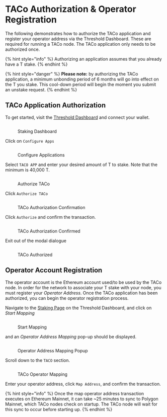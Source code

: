 # TACo Authorization & Operator Registration

The following demonstrates how to authorize the TACo application and register your operator address via the Threshold Dashboard. These are required for running a TACo node. The TACo application only needs to be authorized once.

{% hint style="info" %}
Authorizing an application assumes that you already have a T stake.
{% endhint %}

{% hint style="danger" %}
**Please note:** by authorizing the TACo application, a minimum unbonding period of 6 months will go into effect on the T you stake. This cool-down period will begin the moment you submit an unstake request.
{% endhint %}

## TACo Application Authorization

To get started, visit the [Threshold Dashboard](https://dashboard.threshold.network/staking) and connect your wallet.

<figure><img src="../../../.gitbook/assets/Screenshot 2023-12-11 at 9.20.37 AM.png" alt=""><figcaption><p>Staking Dashboard</p></figcaption></figure>

Click on `Configure Apps`

<figure><img src="../../../.gitbook/assets/Screenshot 2023-12-11 at 9.19.46 AM.png" alt=""><figcaption><p>Configure Applications</p></figcaption></figure>

Select `TACO APP` and enter your desired amount of T to stake. Note that the minimum is 40,000 T.

<figure><img src="../../../.gitbook/assets/Screenshot 2023-12-11 at 9.04.59 AM.png" alt=""><figcaption><p>Authorize TACo</p></figcaption></figure>

Click `Authorize TACo`

<figure><img src="../../../.gitbook/assets/Screenshot 2023-12-11 at 9.05.21 AM.png" alt=""><figcaption><p>TACo Authorization Confirmation</p></figcaption></figure>

Click `Authorize` and confirm the transaction.

<figure><img src="../../../.gitbook/assets/Screenshot 2023-12-11 at 9.06.00 AM.png" alt=""><figcaption><p>TACo Authorization Confirmed</p></figcaption></figure>

Exit out of the modal dialogue

<figure><img src="../../../.gitbook/assets/Screenshot 2023-12-11 at 9.06.42 AM.png" alt=""><figcaption><p>TACo Authorized</p></figcaption></figure>

## Operator Account Registration

The operator account is the Ethereum account used/to be used by the TACo node. In order for the network to associate your T stake with your node, you must register your _Operator Address_. Once the TACo application has been authorized, you can begin the operator registration process.

Navigate to the [Staking Page](https://dashboard.threshold.network/staking) on the Threshold Dashboard, and click on _Start Mapping_&#x20;

<figure><img src="../../../.gitbook/assets/Screenshot 2023-12-12 at 9.21.52 AM.png" alt=""><figcaption><p>Start Mapping</p></figcaption></figure>

and an _Operator Address Mapping_ pop-up should be displayed.

<figure><img src="../../../.gitbook/assets/Screenshot 2023-12-11 at 4.05.00 PM.png" alt=""><figcaption><p>Operator Address Mapping Popup</p></figcaption></figure>

Scroll down to the `TACO` section.

<figure><img src="../../../.gitbook/assets/Screenshot 2023-12-11 at 4.05.08 PM.png" alt=""><figcaption><p>TACo Operator Mapping</p></figcaption></figure>

Enter your operator address, click `Map Address`, and confirm the transaction.

{% hint style="info" %}
Once the map operator address transaction executes on Ethereum Mainnet, it can take \~25 minutes to sync to Polygon Mainnet, which TACo nodes check on startup. The TACo node will wait for this sync to occur before starting up.
{% endhint %}

